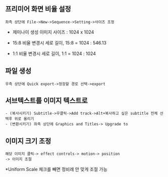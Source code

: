 ## 프리미어 화면 비율 설정
```
좌측 상단에 File->New->Sequence->Setting->사이즈 조정
```
- 제미나이 생성 이미지 사이즈 : 1024 x 1024

- 15:8 비율 변경시 세로 길이,
 15:8 = 1024 : 546.13

- 1:1 비율 변경시 세로 길이, 
1:1 = 1024 : 1024

## 파일 생성
```
우측 상단에 Quick export->정장할 경로 선택->export
```

## 서브텍스트를 이미지 텍스트로
```
- (복사시키기) Subtitle->우클릭->Add track->Alt+복사하고 싶은 subtitle 전체 선택후 위로 올리기 
- (변환시키기) 좌측 상단에 Graphics and Titles-> Upgrade to 
```
## 이미지 크기 조정
```
해당 이미지 클릭-> effect controls-> motion-> position
-> 이미지 조절
```
*Uniform Scale 체크를 빼면 정비례 안 맞게 조절 가능
